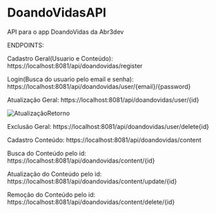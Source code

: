 # DoandoVidasAPI
API para o app DoandoVidas da Abr3dev

ENDPOINTS:

Cadastro Geral(Usuario e Conteúdo): 
https://localhost:8081/api/doandovidas/register


Login(Busca do usuario pelo email e senha): 
https://localhost:8081/api/doandovidas/user/{email}/{password}


Atualização Geral: 
https://localhost:8081/api/doandovidas/user/{id}

![AtualizaçãoRetorno](https://user-images.githubusercontent.com/47859622/96776710-c5043280-13bf-11eb-94c7-733c74b870dd.png)

Exclusão Geral: 
https://localhost:8081/api/doandovidas/user/delete{id}

Cadastro Conteúdo:
https://localhost:8081/api/doandovidas/content


Busca do Conteúdo pelo id: 
https://localhost:8081/api/doandovidas/content/{id}


Atualização do Conteúdo pelo id: 
https://localhost:8081/api/doandovidas/content/update/{id}


Remoção do Conteúdo pelo id:
https://localhost:8081/api/doandovidas/content/delete/{id}

